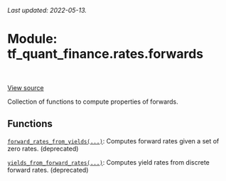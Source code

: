 <!--
This file is generated by a tool. Do not edit directly.
For open-source contributions the docs will be updated automatically.
-->

*Last updated: 2022-05-13.*

<div itemscope itemtype="http://developers.google.com/ReferenceObject">
<meta itemprop="name" content="tf_quant_finance.rates.forwards" />
<meta itemprop="path" content="Stable" />
</div>

# Module: tf_quant_finance.rates.forwards

<!-- Insert buttons and diff -->

<table class="tfo-notebook-buttons tfo-api" align="left">
</table>

<a target="_blank" href="https://github.com/google/tf-quant-finance/blob/master/tf_quant_finance/rates/forwards.py">View source</a>



Collection of functions to compute properties of forwards.



## Functions

[`forward_rates_from_yields(...)`](../../tf_quant_finance/rates/forwards/forward_rates_from_yields.md): Computes forward rates given a set of zero rates. (deprecated)

[`yields_from_forward_rates(...)`](../../tf_quant_finance/rates/forwards/yields_from_forward_rates.md): Computes yield rates from discrete forward rates. (deprecated)

